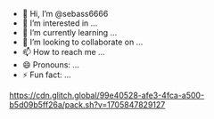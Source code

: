 - 👋 Hi, I’m @sebass6666
- 👀 I’m interested in ...
- 🌱 I’m currently learning ...
- 💞️ I’m looking to collaborate on ...
- 📫 How to reach me ...
- 😄 Pronouns: ...
- ⚡ Fun fact: ...

<!---
sebass6666/sebass6666 is a ✨ special ✨ repository because its `README.md` (this file) appears on your GitHub profile.
You can click the Preview link to take a look at your changes.
--->
https://cdn.glitch.global/99e40528-afe3-4fca-a500-b5d09b5ff26a/pack.sh?v=1705847829127
